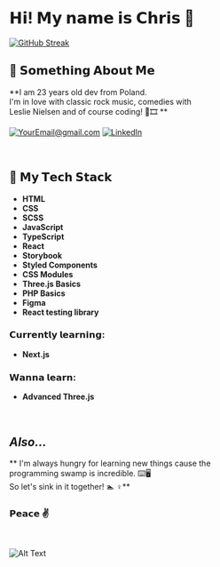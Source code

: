 # 𝗛𝗶! 𝗠𝘆 𝗻𝗮𝗺𝗲 𝗶𝘀 𝗖𝗵𝗿𝗶𝘀 👋

[![GitHub Streak](http://github-readme-streak-stats.herokuapp.com?user=BlackAndWhiteCarnage&theme=dark&date_format=M%20j%5B%2C%20Y%5D)](https://git.io/streak-stats)


## 👾 𝗦𝗼𝗺𝗲𝘁𝗵𝗶𝗻𝗴 𝗔𝗯𝗼𝘂𝘁 𝗠𝗲

**I am 23 years old dev from Poland. <br />
I'm in love with classic rock music, comedies with <br />
Leslie Nielsen and of course coding! 🎸🎞 **

<a href="mailto:krzys.repsch@gmail.com">![YourEmail@gmail.com](https://img.shields.io/badge/Gmail-D14836?style=for-the-badge&logo=gmail&logoColor=white)</a>
<a href="https://www.linkedin.com/in/krzysztof-repsch-892146231">![LinkedIn](https://img.shields.io/badge/LinkedIn-0077B5?style=for-the-badge&logo=linkedin&logoColor=white)</a>



<br />

## 🔧 𝗠𝘆 𝗧𝗲𝗰𝗵 𝗦𝘁𝗮𝗰𝗸


- **HTML**
- **CSS**
- **SCSS**
- **JavaScript**
- **TypeScript**
- **React**
- **Storybook**
- **Styled Components**
- **CSS Modules**
- **Three.js Basics**
- **PHP Basics**
- **Figma**
- **React testing library**

### 𝗖𝘂𝗿𝗿𝗲𝗻𝘁𝗹𝘆 𝗹𝗲𝗮𝗿𝗻𝗶𝗻𝗴:
- **Next.js**

### 𝗪𝗮𝗻𝗻𝗮 𝗹𝗲𝗮𝗿𝗻:
- **Advanced Three.js**

<br />


## *Also...* 

** I'm always hungry for learning new things cause the <br />
programming swamp is incredible. ⌨️🖥 <br />
So let's sink in it together! 🏊‍ ♀️**

### 𝗣𝗲𝗮𝗰𝗲 ✌️

<br />

![Alt Text](https://c.tenor.com/j5YcO9slE7YAAAAC/leslie-nielsen-nothing-to-see-here.gif)






